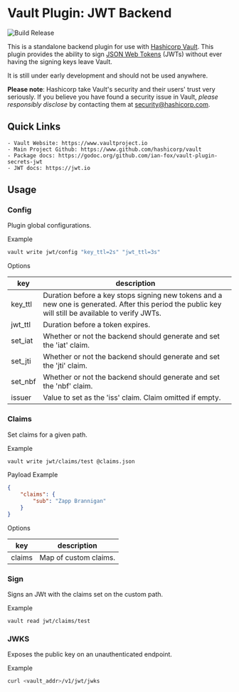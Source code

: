 # Vault Plugin: JWT Backend
![Build Release](https://github.com/quintoandar/vault-plugin-secrets-jwt/workflows/Build%20Release/badge.svg)

This is a standalone backend plugin for use with [Hashicorp Vault](https://www.github.com/hashicorp/vault).
This plugin provides the ability to sign [JSON Web Tokens](https://jwt.io) (JWTs) without ever having the signing keys leave Vault.

It is still under early development and should not be used anywhere.

**Please note**: Hashicorp take Vault's security and their users' trust very seriously. If you believe you have found a security issue in Vault, _please responsibly disclose_ by contacting them at [security@hashicorp.com](mailto:security@hashicorp.com).

## Quick Links
    - Vault Website: https://www.vaultproject.io
    - Main Project Github: https://www.github.com/hashicorp/vault
    - Package docs: https://godoc.org/github.com/ian-fox/vault-plugin-secrets-jwt
    - JWT docs: https://jwt.io

## Usage

### Config
Plugin global configurations.

Example
```bash
vault write jwt/config "key_ttl=2s" "jwt_ttl=3s"
```

Options

|key|description|
|---|-----------|
key_ttl|Duration before a key stops signing new tokens and a new one is generated. After this period the public key will still be available to verify JWTs.
jwt_ttl|Duration before a token expires.
set_iat|Whether or not the backend should generate and set the 'iat' claim.
set_jti|Whether or not the backend should generate and set the 'jti' claim.
set_nbf|Whether or not the backend should generate and set the 'nbf' claim.
issuer|Value to set as the 'iss' claim. Claim omitted if empty.


### Claims

Set claims for a given path.

Example

```bash
vault write jwt/claims/test @claims.json
```

Payload Example

```json
{
    "claims": {
        "sub": "Zapp Brannigan"
    }
}
```

Options

|key|description|
|---|-----------|
|claims| Map of custom claims.|

### Sign

Signs an JWt with the claims set on the custom path.

Example
```
vault read jwt/claims/test
```

### JWKS

Exposes the public key on an unauthenticated endpoint.

Example

```bash
curl <vault_addr>/v1/jwt/jwks
```
